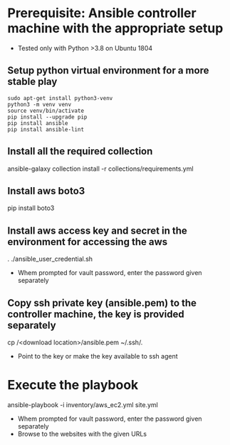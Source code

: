 # Prerequisite: Ansible controller machine with the appropriate setup
- Tested only with Python >3.8 on Ubuntu 1804

## Setup python virtual environment for a more stable play 
```
sudo apt-get install python3-venv
python3 -m venv venv
source venv/bin/activate
pip install --upgrade pip
pip install ansible
pip install ansible-lint
```

## Install all the required collection
ansible-galaxy collection install -r collections/requirements.yml 

## Install aws boto3
pip install boto3

## Install aws access key and secret in the environment for accessing the aws 
. ./ansible_user_credential.sh

- Whem prompted for vault password, enter the password given separately

## Copy ssh private key (ansible.pem) to the controller machine, the key is provided separately
cp /\<download location\>/ansible.pem ~/.ssh/. 
- Point to the key or make the key available to ssh agent 

# Execute the playbook
ansible-playbook -i inventory/aws_ec2.yml site.yml
- Whem prompted for vault password, enter the password given separately
- Browse to the websites with the given URLs
